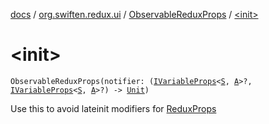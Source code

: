 [docs](../../index.md) / [org.swiften.redux.ui](../index.md) / [ObservableReduxProps](index.md) / [&lt;init&gt;](./-init-.md)

# &lt;init&gt;

`ObservableReduxProps(notifier: (`[`IVariableProps`](../-i-variable-props/index.md)`<`[`S`](index.md#S)`, `[`A`](index.md#A)`>?, `[`IVariableProps`](../-i-variable-props/index.md)`<`[`S`](index.md#S)`, `[`A`](index.md#A)`>?) -> `[`Unit`](https://kotlinlang.org/api/latest/jvm/stdlib/kotlin/-unit/index.html)`)`

Use this to avoid lateinit modifiers for [ReduxProps](../-redux-props/index.md)


